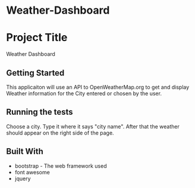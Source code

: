 # Weather-Dashboard

# Project Title
Weather Dashboard
## Getting Started
This applicaiton will use an API to OpenWeatherMap.org to get and display Weather information for the City entered or chosen by the user.


## Running the tests
Choose a city. Type it where it says "city name". After that the weather should appear on the right side of the page.



## Built With
* bootstrap - The web framework used
* font awesome 
* jquery

